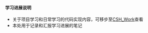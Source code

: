 #### 学习进展说明
* 关于项目学习和日常学习的代码实现内容，可移步至[CSH_Work](https://github.com/ZWtu19/CSH_Work)查看
* 本处用于记录和汇报学习进展的笔记